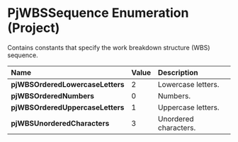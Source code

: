 
# PjWBSSequence Enumeration (Project)

Contains constants that specify the work breakdown structure (WBS) sequence.



|**Name**|**Value**|**Description**|
|:-----|:-----|:-----|
|**pjWBSOrderedLowercaseLetters**|2|Lowercase letters.|
|**pjWBSOrderedNumbers**|0|Numbers.|
|**pjWBSOrderedUppercaseLetters**|1|Uppercase letters.|
|**pjWBSUnorderedCharacters**|3|Unordered characters.|
